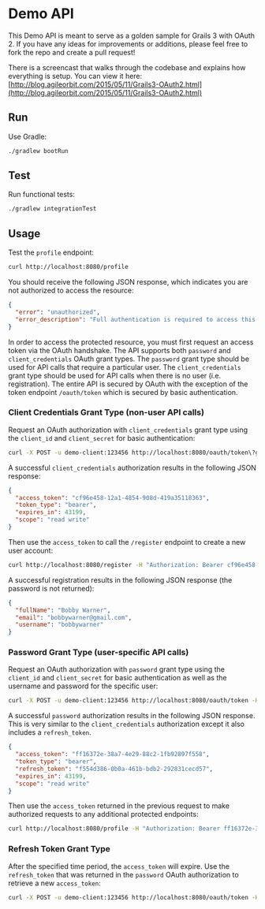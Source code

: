 # Demo API

This Demo API is meant to serve as a golden sample for Grails 3 with OAuth 2. If
you have any ideas for improvements or additions, please feel free to fork the
repo and create a pull request!

There is a screencast that walks through the codebase and explains how everything
is setup. You can view it here: [http://blog.agileorbit.com/2015/05/11/Grails3-OAuth2.html](http://blog.agileorbit.com/2015/05/11/Grails3-OAuth2.html)

## Run

Use Gradle:

```sh
./gradlew bootRun
```

## Test

Run functional tests:

```sh
./gradlew integrationTest
```


## Usage

Test the `profile` endpoint:

```sh
curl http://localhost:8080/profile
```

You should receive the following JSON response, which indicates you are not authorized to access the resource:

```json
{
  "error": "unauthorized",
  "error_description": "Full authentication is required to access this resource"
}
```

In order to access the protected resource, you must first request an access token via the OAuth handshake. The API supports both `password` and `client_credentials` OAuth grant types.
The `password` grant type should be used for API calls that require a particular user. The `client_credentials` grant type should be used for API calls when there is no user (i.e. registration).
The entire API is secured by OAuth with the exception of the token endpoint `/oauth/token` which is secured by basic authentication.

### Client Credentials Grant Type (non-user API calls)

Request an OAuth authorization with `client_credentials` grant type using the `client_id` and `client_secret` for basic authentication:

```sh
curl -X POST -u demo-client:123456 http://localhost:8080/oauth/token\?grant_type=client_credentials -H "Accept: application/json"
```
A successful `client_credentials` authorization results in the following JSON response:

```json
{
  "access_token": "cf96e458-12a1-4854-908d-419a35118363",
  "token_type": "bearer",
  "expires_in": 43199,
  "scope": "read write"
}
```

Then use the `access_token` to call the `/register` endpoint to create a new user account:

```sh
curl http://localhost:8080/register -H "Authorization: Bearer cf96e458-12a1-4854-908d-419a35118363" -H "Content-Type: application/json" -X POST -d '{"username":"bobbywarner", "password":"xyz", "email":"bobbywarner@gmail.com", "fullName": "Bobby Warner"}'
```

A successful registration results in the following JSON response (the password is not returned):

```json
{
  "fullName": "Bobby Warner",
  "email": "bobbywarner@gmail.com",
  "username": "bobbywarner"
}
```
### Password Grant Type (user-specific API calls)

Request an OAuth authorization with `password` grant type using the `client_id` and `client_secret` for basic authentication as well as the username and password for the specific user:

```sh
curl -X POST -u demo-client:123456 http://localhost:8080/oauth/token -H "Accept: application/json" -d "password=xyz&username=bobbywarner&grant_type=password&scope=read%20write"
```

A successful `password` authorization results in the following JSON response. This is very similar to the `client_credentials` authorization except it also includes a `refresh_token`.

```json
{
  "access_token": "ff16372e-38a7-4e29-88c2-1fb92897f558",
  "token_type": "bearer",
  "refresh_token": "f554d386-0b0a-461b-bdb2-292831cecd57",
  "expires_in": 43199,
  "scope": "read write"
}
```

Then use the `access_token` returned in the previous request to make authorized requests to any additional protected endpoints:

```sh
curl http://localhost:8080/profile -H "Authorization: Bearer ff16372e-38a7-4e29-88c2-1fb92897f558"
```

### Refresh Token Grant Type

After the specified time period, the `access_token` will expire. Use the `refresh_token` that was returned in the `password` OAuth authorization to retrieve a new `access_token`:

```sh
curl -X POST -u demo-client:123456 http://localhost:8080/oauth/token -H "Accept: application/json" -d "grant_type=refresh_token&refresh_token=f554d386-0b0a-461b-bdb2-292831cecd57"
```
